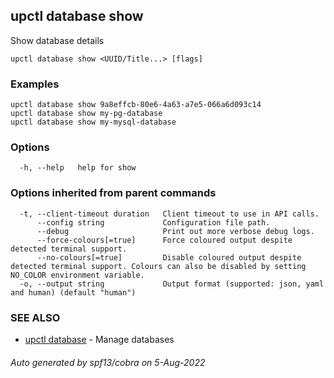 ## upctl database show

Show database details

```
upctl database show <UUID/Title...> [flags]
```

### Examples

```
upctl database show 9a8effcb-80e6-4a63-a7e5-066a6d093c14
upctl database show my-pg-database
upctl database show my-mysql-database
```

### Options

```
  -h, --help   help for show
```

### Options inherited from parent commands

```
  -t, --client-timeout duration   Client timeout to use in API calls.
      --config string             Configuration file path.
      --debug                     Print out more verbose debug logs.
      --force-colours[=true]      Force coloured output despite detected terminal support.
      --no-colours[=true]         Disable coloured output despite detected terminal support. Colours can also be disabled by setting NO_COLOR environment variable.
  -o, --output string             Output format (supported: json, yaml and human) (default "human")
```

### SEE ALSO

* [upctl database](upctl_database.md)	 - Manage databases

###### Auto generated by spf13/cobra on 5-Aug-2022

